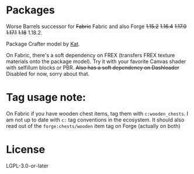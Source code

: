Packages
========

Worse Barrels successor for ~~Fabric~~ Fabric and also Forge ~~1.15.2~~ ~~1.16.4~~ ~~1.17.0~~ ~~1.17.1~~ ~~1.18~~ 1.18.2.

Package Crafter model by [Kat](https://kat.blue).

On Fabric, there's a soft dependency on FREX (transfers FREX texture materials onto the package model). Try it with your favorite Canvas shader with selfillum blocks or PBR. ~~Also has a soft dependency on Dashloader~~ Disabled for now, sorry about that.

# Tag usage note:

On Fabric if you have wooden chest items, tag them with `c:wooden_chests`. I am not up to date with `c:` tag conventions in the ecosystem. It should also read out of the `forge:chests/wooden` item tag on Forge (actually on both)

# License

LGPL-3.0-or-later